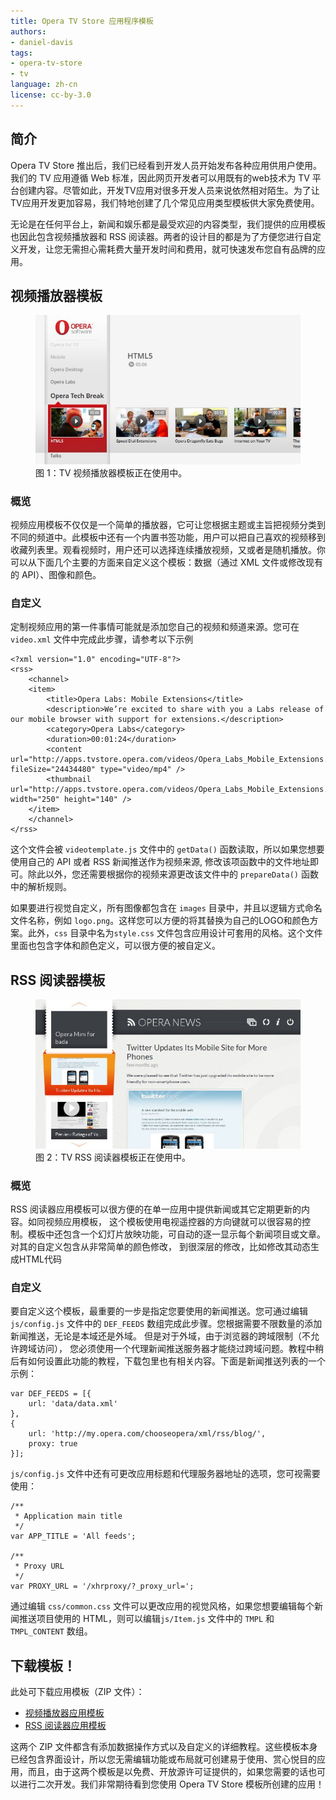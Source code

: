 ```yaml
---
title: Opera TV Store 应用程序模板
authors:
- daniel-davis
tags:
- opera-tv-store
- tv
language: zh-cn
license: cc-by-3.0
---
```


## 简介

Opera TV Store 推出后，我们已经看到开发人员开始发布各种应用供用户使用。我们的 TV 应用遵循 Web 标准，因此网页开发者可以用既有的web技术为 TV 平台创建内容。尽管如此，开发TV应用对很多开发人员来说依然相对陌生。为了让TV应用开发更加容易，我们特地创建了几个常见应用类型模板供大家免费使用。

无论是在任何平台上，新闻和娱乐都是最受欢迎的内容类型，我们提供的应用模板也因此包含视频播放器和 RSS 阅读器。两者的设计目的都是为了方便您进行自定义开发，让您无需担心需耗费大量开发时间和费用，就可快速发布您自有品牌的应用。

## 视频播放器模板

<figure id="figure-1">
	<img src="/articles/opera-tv-store-app-templates/video-app-template.jpg" alt="显示此 TV 视频播放器应用正在使用中的屏幕截图。">
	<figcaption markdown="span">图 1：TV 视频播放器模板正在使用中。</figcaption>
</figure>

### 概览

视频应用模板不仅仅是一个简单的播放器，它可让您根据主题或主旨把视频分类到不同的频道中。此模板中还有一个内置书签功能，用户可以把自己喜欢的视频移到收藏列表里。观看视频时，用户还可以选择连续播放视频，又或者是随机播放。你可以从下面几个主要的方面来自定义这个模板：数据（通过 XML 文件或修改现有的 API）、图像和颜色。

### 自定义

定制视频应用的第一件事情可能就是添加您自己的视频和频道来源。您可在 `video.xml` 文件中完成此步骤，请参考以下示例

	<?xml version="1.0" encoding="UTF-8"?>
	<rss>
		<channel>
		<item>
			<title>Opera Labs: Mobile Extensions</title>
			<description>We’re excited to share with you a Labs release of our mobile browser with support for extensions.</description>
			<category>Opera Labs</category>
			<duration>00:01:24</duration>
			<content url="http://apps.tvstore.opera.com/videos/Opera_Labs_Mobile_Extensions.mp4" fileSize="24434480" type="video/mp4" />
			<thumbnail url="http://apps.tvstore.opera.com/videos/Opera_Labs_Mobile_Extensions.jpg" width="250" height="140" />
		</item>
		</channel>
	</rss>

这个文件会被 `videotemplate.js` 文件中的 `getData()` 函数读取，所以如果您想要使用自己的 API 或者 RSS 新闻推送作为视频来源, 修改该项函数中的文件地址即可。除此以外，您还需要根据你的视频来源更改该文件中的 `prepareData()` 函数中的解析规则。

如果要进行视觉自定义，所有图像都包含在 `images` 目录中，并且以逻辑方式命名文件名称，例如 `logo.png`。这样您可以方便的将其替换为自己的LOGO和颜色方案。此外，`css` 目录中名为`style.css` 文件包含应用设计可套用的风格。这个文件里面也包含字体和颜色定义，可以很方便的被自定义。

## RSS 阅读器模板

<figure id="figure-2">
	<img src="/articles/opera-tv-store-app-templates/rss-app-template.jpg" alt="显示此 TV RSS 阅读器应用正在使用中的屏幕截图。">
	<figcaption markdown="span">图 2：TV RSS 阅读器模板正在使用中。</figcaption>
</figure>

### 概览

RSS 阅读器应用模板可以很方便的在单一应用中提供新闻或其它定期更新的内容。如同视频应用模板， 这个模板使用电视遥控器的方向键就可以很容易的控制。模板中还包含一个幻灯片放映功能，可自动的逐一显示每个新闻项目或文章。对其的自定义包含从非常简单的颜色修改， 到很深层的修改，比如修改其动态生成HTML代码

### 自定义

要自定义这个模板，最重要的一步是指定您要使用的新闻推送。您可通过编辑 `js/config.js` 文件中的 `DEF_FEEDS` 数组完成此步骤。您根据需要不限数量的添加新闻推送，无论是本域还是外域。 但是对于外域，由于浏览器的跨域限制（不允许跨域访问）， 您必须使用一个代理新闻推送服务器才能绕过跨域问题。教程中稍后有如何设置此功能的教程，下载包里也有相关内容。下面是新闻推送列表的一个示例：

	var DEF_FEEDS = [{
		url: 'data/data.xml'
	},
	{
		url: 'http://my.opera.com/chooseopera/xml/rss/blog/',
		proxy: true
	}];

`js/config.js` 文件中还有可更改应用标题和代理服务器地址的选项，您可视需要使用：

	/**
	 * Application main title
	 */
	var APP_TITLE = 'All feeds';

	/**
	 * Proxy URL
	 */
	var PROXY_URL = '/xhrproxy/?_proxy_url=';

通过编辑 `css/common.css` 文件可以更改应用的视觉风格，如果您想要编辑每个新闻推送项目使用的 HTML，则可以编辑`js/Item.js` 文件中的 `TMPL` 和 `TMPL_CONTENT` 数组。

## 下载模板！

此处可下载应用模板（ZIP 文件）：

- [视频播放器应用模板][3]
- [RSS 阅读器应用模板][4]

[3]: http://apps.tvstore.opera.com/templates/videotemplate.zip
[4]: http://apps.tvstore.opera.com/templates/rssreader.zip

这两个 ZIP 文件都含有添加数据操作方式以及自定义的详细教程。这些模板本身已经包含界面设计，所以您无需编辑功能或布局就可创建易于使用、赏心悦目的应用，而且，由于这两个模板是以免费、开放源许可证提供的，如果您需要的话也可以进行二次开发。我们非常期待看到您使用 Opera TV Store 模板所创建的应用！
